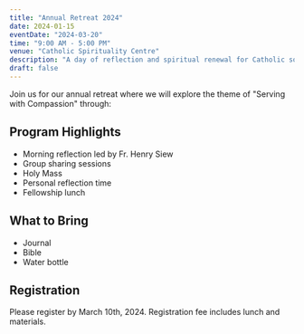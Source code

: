 ```yaml
---
title: "Annual Retreat 2024"
date: 2024-01-15
eventDate: "2024-03-20"
time: "9:00 AM - 5:00 PM"
venue: "Catholic Spirituality Centre"
description: "A day of reflection and spiritual renewal for Catholic social workers"
draft: false
---
```


Join us for our annual retreat where we will explore the theme of "Serving with Compassion" through:

## Program Highlights
- Morning reflection led by Fr. Henry Siew
- Group sharing sessions
- Holy Mass
- Personal reflection time
- Fellowship lunch

## What to Bring
- Journal
- Bible
- Water bottle

## Registration
Please register by March 10th, 2024. Registration fee includes lunch and materials.
